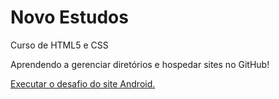 # Novo Estudos
 Curso de HTML5 e CSS

Aprendendo a gerenciar diretórios e hospedar sites no GitHub!

<a href="https://miguelmassolar.github.io/Novo-Estudos/HTML-CSS/d010/android.html">Executar o desafio do site Android.</a>